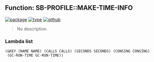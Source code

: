 ## Function: SB-PROFILE::MAKE-TIME-INFO
[![package](https://img.shields.io/badge/Package-SB--PROFILE-5f9ea0.svg?style=social&colorA=999999)](../) [![type](https://img.shields.io/badge/Type-Function-5f9ea0.svg?style=social&colorA=999999)](../#function) [![github](https://img.shields.io/badge/GitHub-View_the_source-5f9ea0.svg?style=social&colorA=999999&logo=github)](https://github.com/sbcl/sbcl/blob/master/src/code/profile.lisp/) 

> No description.

### Lambda list
```
(&KEY (NAME NAME) (CALLS CALLS) (SECONDS SECONDS) (CONSING CONSING)
 (GC-RUN-TIME GC-RUN-TIME))
```
